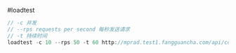 #loadtest

```javascript
// -c 并发
// --rps requests per second 每秒发送请求
// -t 持续时间
loadtest -c 10 --rps 50 -t 60 http://mprad.test1.fangguancha.com/api/content/recommendlist?page=true
```
